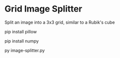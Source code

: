 # Grid Image Splitter
 Split an image into a 3x3 grid, similar to a Rubik's cube

pip install pillow

pip install numpy

py image-splitter.py
